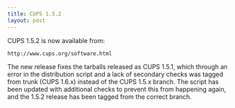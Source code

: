 ```yaml
---
title: CUPS 1.5.2
layout: post
---
```


CUPS 1.5.2 is now available from:

    http://www.cups.org/software.html

The new release fixes the tarballs released as CUPS 1.5.1, which through an error in the distribution script and a lack of secondary checks was tagged from trunk (CUPS 1.6.x) instead of the CUPS 1.5.x branch.  The script has been updated with additional checks to prevent this from happening again, and the 1.5.2 release has been tagged from the correct branch.

